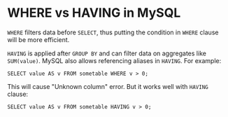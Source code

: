 # WHERE vs HAVING in MySQL

`WHERE` filters data before `SELECT`, thus putting the condition in `WHERE` clause will be more efficient.

`HAVING` is applied after `GROUP BY` and can filter data on aggregates like `SUM(value)`. MySQL also allows referencing aliases in `HAVING`. For example:
```console
SELECT value AS v FROM sometable WHERE v > 0;
```
This will cause "Unknown column" error. But it works well with `HAVING` clause:
```console
SELECT value AS v FROM sometable HAVING v > 0;
```
